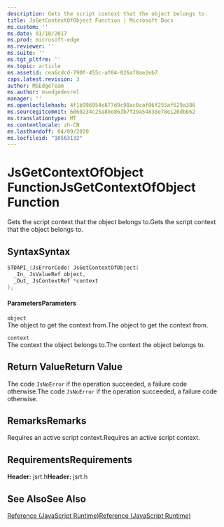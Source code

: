 ```yaml
---
description: Gets the script context that the object belongs to.
title: JsGetContextOfObject Function | Microsoft Docs
ms.custom: ''
ms.date: 01/18/2017
ms.prod: microsoft-edge
ms.reviewer: ''
ms.suite: ''
ms.tgt_pltfrm: ''
ms.topic: article
ms.assetid: cea6cdcd-790f-455c-af04-026af8ae2eb7
caps.latest.revision: 3
author: MSEdgeTeam
ms.author: msedgedevrel
manager: ''
ms.openlocfilehash: 4f1b996954e877d9c98ac0caf06f255af629a386
ms.sourcegitcommit: 6860234c25a8be863b7f29a54838e78e120dbb62
ms.translationtype: MT
ms.contentlocale: zh-CN
ms.lasthandoff: 04/09/2020
ms.locfileid: "10563132"
---
```

# <span data-ttu-id="70d62-103">JsGetContextOfObject Function</span><span class="sxs-lookup"><span data-stu-id="70d62-103">JsGetContextOfObject Function</span></span>
<span data-ttu-id="70d62-104">Gets the script context that the object belongs to.</span><span class="sxs-lookup"><span data-stu-id="70d62-104">Gets the script context that the object belongs to.</span></span>  
  
## <span data-ttu-id="70d62-105">Syntax</span><span class="sxs-lookup"><span data-stu-id="70d62-105">Syntax</span></span>  
  
```cpp  
STDAPI_(JsErrorCode) JsGetContextOfObject(  
  _In_ JsValueRef object,  
  _Out_ JsContextRef *context  
);  
```  
  
#### <span data-ttu-id="70d62-106">Parameters</span><span class="sxs-lookup"><span data-stu-id="70d62-106">Parameters</span></span>  
 `object`  
 <span data-ttu-id="70d62-107">The object to get the context from.</span><span class="sxs-lookup"><span data-stu-id="70d62-107">The object to get the context from.</span></span>  
  
 `context`  
 <span data-ttu-id="70d62-108">The context the object belongs to.</span><span class="sxs-lookup"><span data-stu-id="70d62-108">The context the object belongs to.</span></span>  
  
## <span data-ttu-id="70d62-109">Return Value</span><span class="sxs-lookup"><span data-stu-id="70d62-109">Return Value</span></span>  
 <span data-ttu-id="70d62-110">The code `JsNoError` if the operation succeeded, a failure code otherwise.</span><span class="sxs-lookup"><span data-stu-id="70d62-110">The code `JsNoError` if the operation succeeded, a failure code otherwise.</span></span>  
  
## <span data-ttu-id="70d62-111">Remarks</span><span class="sxs-lookup"><span data-stu-id="70d62-111">Remarks</span></span>  
 <span data-ttu-id="70d62-112">Requires an active script context.</span><span class="sxs-lookup"><span data-stu-id="70d62-112">Requires an active script context.</span></span>  
  
## <span data-ttu-id="70d62-113">Requirements</span><span class="sxs-lookup"><span data-stu-id="70d62-113">Requirements</span></span>  
 <span data-ttu-id="70d62-114">**Header:** jsrt.h</span><span class="sxs-lookup"><span data-stu-id="70d62-114">**Header:** jsrt.h</span></span>  
  
## <span data-ttu-id="70d62-115">See Also</span><span class="sxs-lookup"><span data-stu-id="70d62-115">See Also</span></span>  
 [<span data-ttu-id="70d62-116">Reference (JavaScript Runtime)</span><span class="sxs-lookup"><span data-stu-id="70d62-116">Reference (JavaScript Runtime)</span></span>](../chakra-hosting/reference-javascript-runtime.md)